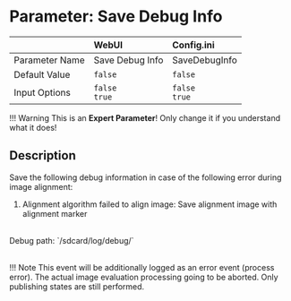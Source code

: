 # Parameter: Save Debug Info

|                   | WebUI               | Config.ini
|:---               |:---                 |:----
| Parameter Name    | Save Debug Info     | SaveDebugInfo
| Default Value     | `false`             | `false`
| Input Options     | `false`<br>`true`   | `false`<br>`true` 


!!! Warning
    This is an **Expert Parameter**! Only change it if you understand what it does!


## Description

Save the following debug information in case of the following error during image alignment: <br>
1. Alignment algorithm failed to align image: Save alignment image with alignment marker <br>
<br>
Debug path: `/sdcard/log/debug/` <br>
<br>

!!! Note
    This event will be additionally logged as an error event (process error). The actual image evaluation processing 
    going to be aborted. Only publishing states are still performed.


